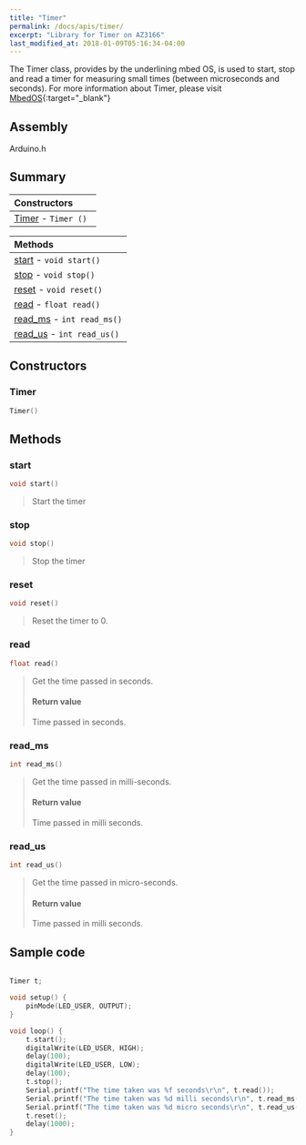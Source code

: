 ```yaml
---
title: "Timer"
permalink: /docs/apis/timer/
excerpt: "Library for Timer on AZ3166"
last_modified_at: 2018-01-09T05:16:34-04:00
---
```


The Timer class, provides by the underlining mbed OS, is used to start, stop and read a timer for measuring small times (between microseconds and seconds).
For more information about Timer, please visit [MbedOS](https://os.mbed.com/docs/v5.6/reference/timer.html){:target="_blank"}

## Assembly

Arduino.h

## Summary


| Constructors |
| :----------- |
| [Timer](#Timer) - `Timer () ` |

| Methods |
| :------ |
| [start](#start) - `void start()` |
| [stop](#stop) - `void stop()` |
| [reset](#reset) - `void reset()` |
| [read](#read) - `float read()` |
| [read_ms](#read_ms) - `int read_ms()` |
| [read_us](#read_us) - `int read_us()` |

## Constructors

### Timer

```cpp
Timer() 
```


## Methods

### start

```cpp
void start()
```

> Start the timer 
>

### stop

```cpp
void stop()
```

> Stop the timer 
>

### reset

```cpp
void reset()
```

> Reset the timer to 0. 
>


### read

```cpp
float read()
```

> Get the time passed in seconds.
> 
> 
> #### Return value
> 
>  Time passed in seconds.

### read_ms

```cpp
int read_ms()
```

> Get the time passed in milli-seconds.
> 
> 
> #### Return value
> 
>  Time passed in milli seconds.

### read_us

```cpp
int read_us()
```

> Get the time passed in micro-seconds.
> 
> 
> #### Return value
> 
>  Time passed in milli seconds.


## Sample code

```cpp

Timer t;

void setup() {
    pinMode(LED_USER, OUTPUT);
}

void loop() {
    t.start();
    digitalWrite(LED_USER, HIGH);       
    delay(100); 
    digitalWrite(LED_USER, LOW); 
    delay(100); 
    t.stop();
    Serial.printf("The time taken was %f seconds\r\n", t.read());
    Serial.printf("The time taken was %d milli seconds\r\n", t.read_ms());
    Serial.printf("The time taken was %d micro seconds\r\n", t.read_us());
    t.reset();
    delay(1000);
}

```


